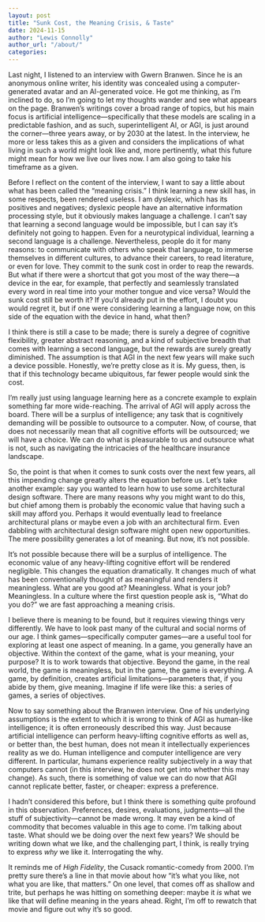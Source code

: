 ```yaml
---
layout: post
title: "Sunk Cost, the Meaning Crisis, & Taste"
date: 2024-11-15
author: "Lewis Connolly"
author_url: "/about/"
categories:
---
```


Last night, I listened to an interview with Gwern Branwen. Since he is an anonymous online writer, his identity was concealed using a computer-generated avatar and an AI-generated voice. He got me thinking, as I’m inclined to do, so I’m going to let my thoughts wander and see what appears on the page. Branwen’s writings cover a broad range of topics, but his main focus is artificial intelligence—specifically that these models are scaling in a predictable fashion, and as such, superintelligent AI, or AGI, is just around the corner—three years away, or by 2030 at the latest. In the interview, he more or less takes this as a given and considers the implications of what living in such a world might look like and, more pertinently, what this future might mean for how we live our lives now. I am also going to take his timeframe as a given.

Before I reflect on the content of the interview, I want to say a little about what has been called the “meaning crisis.” I think learning a new skill has, in some respects, been rendered useless. I am dyslexic, which has its positives and negatives; dyslexic people have an alternative information processing style, but it obviously makes language a challenge. I can’t say that learning a second language would be impossible, but I can say it’s definitely not going to happen. Even for a neurotypical individual, learning a second language is a challenge. Nevertheless, people do it for many reasons: to communicate with others who speak that language, to immerse themselves in different cultures, to advance their careers, to read literature, or even for love. They commit to the sunk cost in order to reap the rewards. But what if there were a shortcut that got you most of the way there—a device in the ear, for example, that perfectly and seamlessly translated every word in real time into your mother tongue and vice versa? Would the sunk cost still be worth it? If you’d already put in the effort, I doubt you would regret it, but if one were considering learning a language now, on this side of the equation with the device in hand, what then? 

I think there is still a case to be made; there is surely a degree of cognitive flexibility, greater abstract reasoning, and a kind of subjective breadth that comes with learning a second language, but the rewards are surely greatly diminished. The assumption is that AGI in the next few years will make such a device possible. Honestly, we’re pretty close as it is. My guess, then, is that if this technology became ubiquitous, far fewer people would sink the cost.

I’m really just using language learning here as a concrete example to explain something far more wide-reaching. The arrival of AGI will apply across the board. There will be a surplus of intelligence; any task that is cognitively demanding will be possible to outsource to a computer. Now, of course, that does not necessarily mean that all cognitive efforts will be outsourced; we will have a choice. We can do what is pleasurable to us and outsource what is not, such as navigating the intricacies of the healthcare insurance landscape.

So, the point is that when it comes to sunk costs over the next few years, all this impending change greatly alters the equation before us. Let’s take another example: say you wanted to learn how to use some architectural design software. There are many reasons why you might want to do this, but chief among them is probably the economic value that having such a skill may afford you. Perhaps it would eventually lead to freelance architectural plans or maybe even a job with an architectural firm. Even dabbling with architectural design software might open new opportunities. The mere possibility generates a lot of meaning. But now, it’s not possible.

It’s not possible because there will be a surplus of intelligence. The economic value of any heavy-lifting cognitive effort will be rendered negligible. This changes the equation dramatically. It changes much of what has been conventionally thought of as meaningful and renders it meaningless. What are you good at? Meaningless. What is your job? Meaningless. In a culture where the first question people ask is, “What do you do?” we are fast approaching a meaning crisis.

I believe there is meaning to be found, but it requires viewing things very differently. We have to look past many of the cultural and social norms of our age. I think games—specifically computer games—are a useful tool for exploring at least one aspect of meaning. In a game, you generally have an objective. Within the context of the game, what is your meaning, your purpose? It is to work towards that objective. Beyond the game, in the real world, the game is meaningless, but in the game, the game is everything. A game, by definition, creates artificial limitations—parameters that, if you abide by them, give meaning. Imagine if life were like this: a series of games, a series of objectives.

Now to say something about the Branwen interview. One of his underlying assumptions is the extent to which it is wrong to think of AGI as human-like intelligence; it is often erroneously described this way. Just because artificial intelligence can perform heavy-lifting cognitive efforts as well as, or better than, the best human, does not mean it intellectually experiences reality as we do. Human intelligence and computer intelligence are very different. In particular, humans experience reality subjectively in a way that computers cannot (in this interview, he does not get into whether this may change). As such, there is something of value we can do now that AGI cannot replicate better, faster, or cheaper: express a preference.

I hadn’t considered this before, but I think there is something quite profound in this observation. Preferences, desires, evaluations, judgments—all the stuff of subjectivity—cannot be made wrong. It may even be a kind of commodity that becomes valuable in this age to come. I’m talking about taste. What should we be doing over the next few years? We should be writing down what we like, and the challenging part, I think, is really trying to express *why* we like it. Interrogating the why.

It reminds me of *High Fidelity*, the Cusack romantic-comedy from 2000. I’m pretty sure there’s a line in that movie about how “it’s what you like, not what you are like, that matters.” On one level, that comes off as shallow and trite, but perhaps he was hitting on something deeper: maybe it *is* what we like that will define meaning in the years ahead. Right, I’m off to rewatch that movie and figure out why it’s so good.